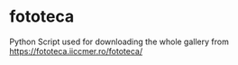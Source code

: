 # fototeca
Python Script used for downloading the whole gallery from https://fototeca.iiccmer.ro/fototeca/
